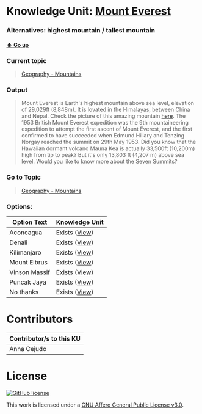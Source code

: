 # Knowledge Unit: [Mount Everest](../../knowledge_units/geography-mountains/mount-everest.md)
### Alternatives:   highest mountain   /  tallest mountain 
#### [:arrow_up: Go up](../../topics/geography-mountains.md)
### Current topic
> [Geography - Mountains](../../topics/geography-mountains.md)
### Output
> Mount Everest is Earth&#039;s highest mountain above sea level, elevation of 29,029ft (8,848m). It is lovated in the Himalayas, between China and Nepal. Check the picture of this amazing mountain [here](https://en.wikipedia.org/wiki/File:Everest_kalapatthar.jpg). The 1953 British Mount Everest expedition was the 9th mountaineering expedition to attempt the first ascent of Mount Everest, and the first confirmed to have succeeded when Edmund Hillary and Tenzing Norgay reached the summit on 29th May 1953. Did you know that the Hawaiian dormant volcano Mauna Kea is actually 33,500ft (10,200m) high from tip to peak? But it&#039;s only 13,803 ft (4,207 m) above sea level. Would you like to know more about the Seven Summits?
### Go to Topic
> [Geography - Mountains](../../topics/geography-mountains.md)

### Options: 

| Option Text | Knowledge Unit |
| - | - |  
| Aconcagua  |  Exists ([View](../../knowledge_units/geography-mountains/aconcagua.md))  |  
| Denali  |  Exists ([View](../../knowledge_units/geography-mountains/denali.md))  |  
| Kilimanjaro  |  Exists ([View](../../knowledge_units/geography-mountains/kilimanjaro.md))  |  
| Mount Elbrus  |  Exists ([View](../../knowledge_units/geography-mountains/mount-elbrus.md))  |  
| Vinson Massif  |  Exists ([View](../../knowledge_units/geography-mountains/vinson-massif.md))  |  
| Puncak Jaya  |  Exists ([View](../../knowledge_units/geography-mountains/puncak-jaya.md))  |  
| No thanks  |  Exists ([View](../../knowledge_units/geography-mountains/no-thanks.md))  | 

# Contributors

| Contributor/s to this KU |
| - | 
| Anna Cejudo |

# License
[![GitHub license](https://img.shields.io/github/license/inbrainz/cerebro)](https://github.com/inbrainz/cerebro/blob/master/LICENSE)

This work is licensed under a [GNU Affero General Public License v3.0](https://www.gnu.org/licenses/agpl-3.0.txt).